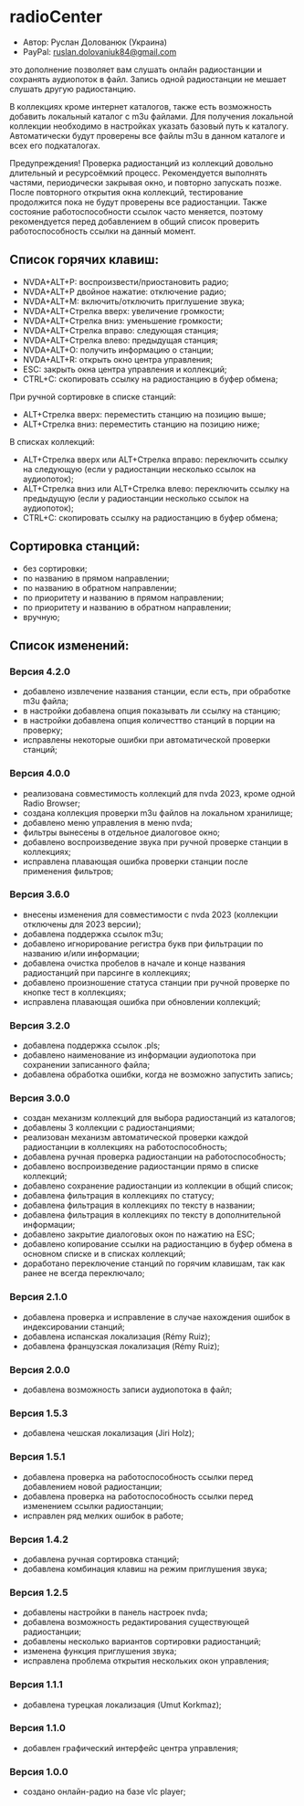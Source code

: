 # radioCenter

* Автор: Руслан Долованюк (Украина)
* PayPal: ruslan.dolovaniuk84@gmail.com

это дополнение позволяет вам слушать онлайн радиостанции и сохранять аудиопоток в файл.
Запись одной радиостанции не мешает слушать другую радиостанцию.

В коллекциях кроме интернет каталогов, также есть возможность добавить локальный каталог с m3u файлами.
Для получения локальной коллекции необходимо в настройках указать базовый путь к каталогу.
Автоматически будут проверены все файлы m3u в данном каталоге и всех его подкаталогах.

Предупреждения!
Проверка радиостанций из коллекций довольно длительный и ресурсоёмкий процесс.
Рекомендуется выполнять частями, периодически закрывая окно, и повторно запускать позже.
После повторного открытия окна коллекций, тестирование продолжится пока не будут проверены все радиостанции.
Также состояние работоспособности ссылок часто меняется, поэтому рекомендуется перед добавлением в общий список проверить работоспособность ссылки на данный момент.


## Список горячих клавиш:
* NVDA+ALT+P: воспроизвести/приостановить радио;
* NVDA+ALT+P двойное нажатие: отключение радио;
* NVDA+ALT+M: включить/отключить приглушение звука;
* NVDA+ALT+Стрелка вверх: увеличение громкости;
* NVDA+ALT+Стрелка вниз: уменьшение громкости;
* NVDA+ALT+Стрелка вправо: следующая станция;
* NVDA+ALT+Стрелка влево: предыдущая станция;
* NVDA+ALT+O: получить информацию о станции;
* NVDA+ALT+R: открыть окно центра управления;
* ESC: закрыть окна центра управления и коллекций;
* CTRL+C: скопировать ссылку на радиостанцию в буфер обмена;

При ручной сортировке в списке станций:
* ALT+Стрелка вверх: переместить станцию на позицию выше;
* ALT+Стрелка вниз: переместить станцию на позицию ниже;

В списках коллекций:
* ALT+Стрелка вверх или ALT+Стрелка вправо: переключить ссылку на следующую (если у радиостанции несколько ссылок на аудиопоток);
* ALT+Стрелка вниз или ALT+Стрелка влево: переключить ссылку на предыдущую (если у радиостанции несколько ссылок на аудиопоток);
* CTRL+C: скопировать ссылку на радиостанцию в буфер обмена;

## Сортировка станций:
* без сортировки;
* по названию в прямом направлении;
* по названию в обратном направлении;
* по приоритету и названию в прямом направлении;
* по приоритету и названию в обратном направлении;
* вручную;

## Список изменений:
### Версия 4.2.0
* добавлено извлечение названия станции, если есть, при обработке m3u файла;
* в настройки добавлена опция показывать ли ссылку на станцию;
* в настройки добавлена опция количесттво станций в порции на проверку;
* исправлены некоторые ошибки при автоматической проверки станций;

### Версия 4.0.0
* реализована совместимость коллекций для nvda 2023, кроме одной Radio Browser;
* создана коллекция проверки m3u файлов на локальном хранилище;
* добавлено меню управления в меню nvda;
* фильтры вынесены в отдельное диалоговое окно;
* добавлено воспроизведение звука при ручной проверке станции в коллекциях;
* исправлена плавающая ошибка проверки станции после применения фильтров;

### Версия 3.6.0
* внесены изменения для совместимости с nvda 2023 (коллекции отключены для 2023 версии);
* добавлена поддержка ссылок m3u;
* добавлено игнорирование регистра букв при фильтрации по названию и/или информации;
* добавлена очистка пробелов в начале и конце названия радиостанций при парсинге в коллекциях;
* добавлено произношение статуса станции при ручной проверке по кнопке тест в коллекциях;
* исправлена плавающая ошибка при обновлении коллекций;

### Версия 3.2.0
* добавлена поддержка ссылок .pls;
* добавлено наименование из информации аудиопотока при сохранении записанного файла;
* добавлена обработка ошибки, когда не возможно запустить запись;

### Версия 3.0.0
* создан механизм коллекций для выбора радиостанций из каталогов;
* добавлены 3 коллекции с радиостанциями;
* реализован механизм автоматической проверки каждой радиостанции в коллекциях на работоспособность;
* добавлена ручная проверка радиостанции на работоспособность;
* добавлено воспроизведение радиостанции прямо в списке коллекций;
* добавлено сохранение радиостанции из коллекции в общий список;
* добавлена фильтрация в коллекциях по статусу;
* добавлена фильтрация в коллекциях по тексту в названии;
* добавлена фильтрация в коллекциях по тексту в дополнительной информации;
* добавлено закрытие диалоговых окон по нажатию на ESC;
* добавлено копирование ссылки на радиостанцию в буфер обмена в основном списке и в списках коллекций;
* доработано переключение станций по горячим клавишам, так как ранее не всегда переключало;

### Версия 2.1.0
* добавлена проверка и исправление в случае нахождения ошибок в индексировании станций;
* добавлена испанская локализация (Rémy Ruiz);
* добавлена французская локализация (Rémy Ruiz);

### Версия 2.0.0
* добавлена возможность записи аудиопотока в файл;

### Версия 1.5.3
* добавлена чешская локализация (Jiri Holz);

### Версия 1.5.1
* добавлена проверка на работоспособность ссылки перед добавлением новой радиостанции;
* добавлена проверка на работоспособность ссылки перед изменением ссылки радиостанции;
* исправлен ряд мелких ошибок в работе;

### Версия 1.4.2
* добавлена ручная сортировка станций;
* добавлена комбинация клавиш на режим приглушения звука;

### Версия 1.2.5
* добавлены настройки в панель настроек nvda;
* добавлена возможность редактирования существующей радиостанции;
* добавлены несколько вариантов сортировки радиостанций;
* изменена функция приглушения звука;
* исправлена проблема открытия нескольких окон управления;

### Версия 1.1.1
* добавлена турецкая локализация (Umut Korkmaz);

### Версия 1.1.0
* добавлен графический интерфейс центра управления;

### Версия 1.0.0
* создано онлайн-радио на базе vlc player;
